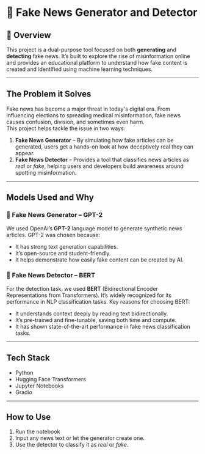 # 📰 Fake News Generator and Detector

## 📌 Overview  
This project is a dual-purpose tool focused on both **generating** and **detecting** fake news. It’s built to explore the rise of misinformation online and provides an educational platform to understand how fake content is created and identified using machine learning techniques.

---

## The Problem it Solves  
Fake news has become a major threat in today's digital era. From influencing elections to spreading medical misinformation, fake news causes confusion, division, and sometimes even harm.  
This project helps tackle the issue in two ways:

1. **Fake News Generator** – By simulating how fake articles can be generated, users get a hands-on look at how deceptively real they can appear.
2. **Fake News Detector** – Provides a tool that classifies news articles as *real* or *fake*, helping users and developers build awareness around spotting misinformation.

---

## Models Used and Why

### 🔹 Fake News Generator – GPT-2  
We used OpenAI’s **GPT-2** language model to generate synthetic news articles. GPT-2 was chosen because:
- It has strong text generation capabilities.
- It’s open-source and student-friendly.
- It helps demonstrate how easily fake content can be created by AI.

### 🔹 Fake News Detector – BERT  
For the detection task, we used **BERT** (Bidirectional Encoder Representations from Transformers). It’s widely recognized for its performance in NLP classification tasks. Key reasons for choosing BERT:
- It understands context deeply by reading text bidirectionally.
- It’s pre-trained and fine-tunable, saving both time and compute.
- It has shown state-of-the-art performance in fake news classification tasks.

---

## Tech Stack  
- Python  
- Hugging Face Transformers 
- Jupyter Notebooks
- Gradio

---

## How to Use  
1. Run the notebook  
2. Input any news text or let the generator create one.  
3. Use the detector to classify it as *real* or *fake*.  
